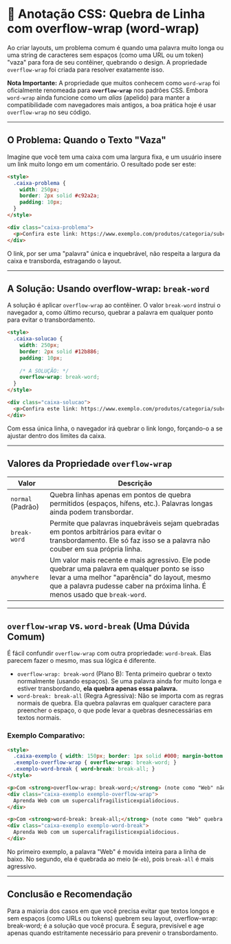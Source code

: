 # 📝 Anotação CSS: Quebra de Linha com overflow-wrap (word-wrap)

Ao criar layouts, um problema comum é quando uma palavra muito longa ou uma string de caracteres sem espaços (como uma URL ou um token) "vaza" para fora de seu contêiner, quebrando o design. A propriedade `overflow-wrap` foi criada para resolver exatamente isso.

**Nota Importante:** A propriedade que muitos conhecem como `word-wrap` foi oficialmente renomeada para **`overflow-wrap`** nos padrões CSS. Embora `word-wrap` ainda funcione como um *alias* (apelido) para manter a compatibilidade com navegadores mais antigos, a boa prática hoje é usar `overflow-wrap` no seu código.

---

## O Problema: Quando o Texto "Vaza"

Imagine que você tem uma caixa com uma largura fixa, e um usuário insere um link muito longo em um comentário. O resultado pode ser este:

```html
<style>
  .caixa-problema {
    width: 250px;
    border: 2px solid #c92a2a;
    padding: 10px;
  }
</style>

<div class="caixa-problema">
  <p>Confira este link: https://www.exemplo.com/produtos/categoria/subcategoria/identificador-de-produto-extremamente-longo-e-sem-espacos</p>
</div>
```

O link, por ser uma "palavra" única e inquebrável, não respeita a largura da caixa e transborda, estragando o layout.

---

## A Solução: Usando overflow-wrap: `break-word`

A solução é aplicar `overflow-wrap` ao contêiner. O valor `break-word` instrui o navegador a, como último recurso, quebrar a palavra em qualquer ponto para evitar o transbordamento.

```html
<style>
  .caixa-solucao {
    width: 250px;
    border: 2px solid #12b886;
    padding: 10px;
    
    /* A SOLUÇÃO: */
    overflow-wrap: break-word;
  }
</style>

<div class="caixa-solucao">
  <p>Confira este link: https://www.exemplo.com/produtos/categoria/subcategoria/identificador-de-produto-extremamente-longo-e-sem-espacos</p>
</div>
```

Com essa única linha, o navegador irá quebrar o link longo, forçando-o a se ajustar dentro dos limites da caixa.

---

## Valores da Propriedade `overflow-wrap`

| **Valor** | **Descrição** |
|-----------|---------------|
| `normal` (Padrão) | Quebra linhas apenas em pontos de quebra permitidos (espaços, hífens, etc.). Palavras longas ainda podem transbordar. |
| `break-word` | Permite que palavras inquebráveis sejam quebradas em pontos arbitrários para evitar o transbordamento. Ele só faz isso se a palavra não couber em sua própria linha. |
| `anywhere` | Um valor mais recente e mais agressivo. Ele pode quebrar uma palavra em qualquer ponto se isso levar a uma melhor "aparência" do layout, mesmo que a palavra pudesse caber na próxima linha. É menos usado que `break-word`. |

---

## `overflow-wrap` vs. `word-break` (Uma Dúvida Comum)

É fácil confundir `overflow-wrap` com outra propriedade: `word-break`. Elas parecem fazer o mesmo, mas sua lógica é diferente.

* `overflow-wrap: break-word` (Plano B): Tenta primeiro quebrar o texto normalmente (usando espaços). Se uma palavra ainda for muito longa e estiver transbordando, **ela quebra apenas essa palavra.**
* `word-break: break-all` (Regra Agressiva): Não se importa com as regras normais de quebra. Ela quebra palavras em qualquer caractere para preencher o espaço, o que pode levar a quebras desnecessárias em textos normais.

### **Exemplo Comparativo:**

```html
<style>
  .caixa-exemplo { width: 150px; border: 1px solid #000; margin-bottom: 10px; padding: 5px; }
  .exemplo-overflow-wrap { overflow-wrap: break-word; }
  .exemplo-word-break { word-break: break-all; }
</style>

<p>Com <strong>overflow-wrap: break-word;</strong> (note como "Web" não quebra)</p>
<div class="caixa-exemplo exemplo-overflow-wrap">
  Aprenda Web com um supercalifragilisticexpialidocious.
</div>

<p>Com <strong>word-break: break-all;</strong> (note como "Web" quebra desnecessariamente)</p>
<div class="caixa-exemplo exemplo-word-break">
  Aprenda Web com um supercalifragilisticexpialidocious.
</div>
```

No primeiro exemplo, a palavra "Web" é movida inteira para a linha de baixo. No segundo, ela é quebrada ao meio (`W-eb`), pois `break-all` é mais agressivo.

---

## Conclusão e Recomendação

Para a maioria dos casos em que você precisa evitar que textos longos e sem espaços (como URLs ou tokens) quebrem seu layout, overflow-wrap: break-word; é a solução que você procura. É segura, previsível e age apenas quando estritamente necessário para prevenir o transbordamento.
